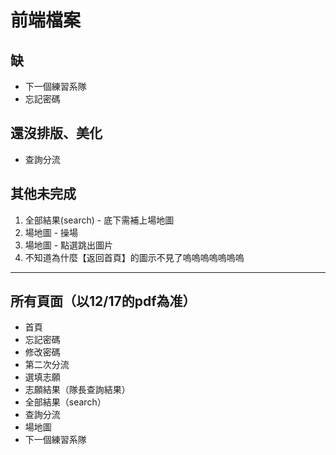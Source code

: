 # 前端檔案 
## 缺
 - 下一個練習系隊
 - 忘記密碼

## 還沒排版、美化
 - 查詢分流

## 其他未完成
 1. 全部結果(search) - 底下需補上場地圖
 2. 場地圖 - 操場
 3. 場地圖 - 點選跳出圖片
 4. 不知道為什麼【返回首頁】的圖示不見了嗚嗚嗚嗚嗚嗚嗚

------------------------------
## 所有頁面（以12/17的pdf為准）
 - 首頁
 - 忘記密碼
 - 修改密碼
 - 第二次分流
 - 選填志願
 - 志願結果（隊長查詢結果）
 - 全部結果（search）
 - 查詢分流
 - 場地圖
 - 下一個練習系隊
